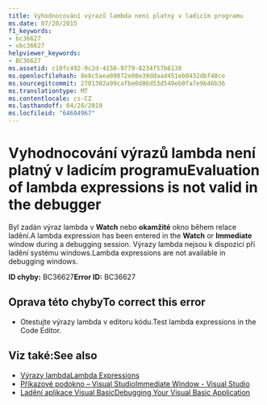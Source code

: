 ```yaml
---
title: Vyhodnocování výrazů lambda není platný v ladicím programu
ms.date: 07/20/2015
f1_keywords:
- bc36627
- vbc36627
helpviewer_keywords:
- BC36627
ms.assetid: c10fc492-9c2d-4150-9779-8234f57b6138
ms.openlocfilehash: 8e8c5aea09072e08e39ddaad451eb0432dbf48ce
ms.sourcegitcommit: 2701302a99cafbe0d86d53d540eb0fa7e9b46b36
ms.translationtype: MT
ms.contentlocale: cs-CZ
ms.lasthandoff: 04/28/2019
ms.locfileid: "64604967"
---
```

# <a name="evaluation-of-lambda-expressions-is-not-valid-in-the-debugger"></a><span data-ttu-id="4c579-102">Vyhodnocování výrazů lambda není platný v ladicím programu</span><span class="sxs-lookup"><span data-stu-id="4c579-102">Evaluation of lambda expressions is not valid in the debugger</span></span>
<span data-ttu-id="4c579-103">Byl zadán výraz lambda v **Watch** nebo **okamžité** okno během relace ladění.</span><span class="sxs-lookup"><span data-stu-id="4c579-103">A lambda expression has been entered in the **Watch** or **Immediate** window during a debugging session.</span></span> <span data-ttu-id="4c579-104">Výrazy lambda nejsou k dispozici při ladění systému windows.</span><span class="sxs-lookup"><span data-stu-id="4c579-104">Lambda expressions are not available in debugging windows.</span></span>  
  
 <span data-ttu-id="4c579-105">**ID chyby:** BC36627</span><span class="sxs-lookup"><span data-stu-id="4c579-105">**Error ID:** BC36627</span></span>  
  
## <a name="to-correct-this-error"></a><span data-ttu-id="4c579-106">Oprava této chyby</span><span class="sxs-lookup"><span data-stu-id="4c579-106">To correct this error</span></span>  
  
- <span data-ttu-id="4c579-107">Otestujte výrazy lambda v editoru kódu.</span><span class="sxs-lookup"><span data-stu-id="4c579-107">Test lambda expressions in the Code Editor.</span></span>  
  
## <a name="see-also"></a><span data-ttu-id="4c579-108">Viz také:</span><span class="sxs-lookup"><span data-stu-id="4c579-108">See also</span></span>

- [<span data-ttu-id="4c579-109">Výrazy lambda</span><span class="sxs-lookup"><span data-stu-id="4c579-109">Lambda Expressions</span></span>](../../visual-basic/programming-guide/language-features/procedures/lambda-expressions.md)
- [<span data-ttu-id="4c579-110">Příkazové podokno – Visual Studio</span><span class="sxs-lookup"><span data-stu-id="4c579-110">Immediate Window - Visual Studio</span></span>](/visualstudio/ide/reference/immediate-window)
- [<span data-ttu-id="4c579-111">Ladění aplikace Visual Basic</span><span class="sxs-lookup"><span data-stu-id="4c579-111">Debugging Your Visual Basic Application</span></span>](../../visual-basic/developing-apps/debugging.md)
